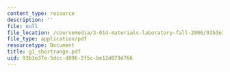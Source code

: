 ```yaml
---
content_type: resource
description: ''
file: null
file_location: /coursemedia/3-014-materials-laboratory-fall-2006/93b3e37e5dccd0962f5cbe12d079d766_g1_shortrange.pdf
file_type: application/pdf
resourcetype: Document
title: g1_shortrange.pdf
uid: 93b3e37e-5dcc-d096-2f5c-be12d079d766
---
```

